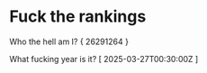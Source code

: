 # Fuck the rankings

Who the hell am I?
{ 26291264 }

What fucking year is it?
[ 2025-03-27T00:30:00Z ]
